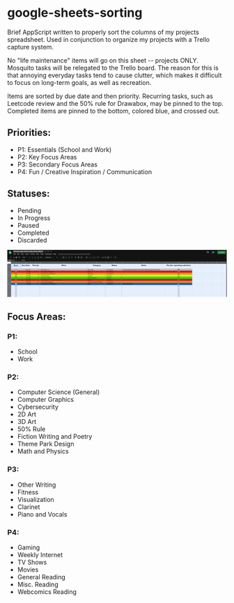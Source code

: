 # google-sheets-sorting
Brief AppScript written to properly sort the columns of my projects spreadsheet. Used in conjunction to organize my projects with a Trello capture system.

No "life maintenance" items will go on this sheet -- projects ONLY. Mosquito tasks will be relegated to the Trello board. The reason for this is that annoying everyday tasks tend to cause clutter, which makes it difficult to focus on long-term goals, as well as recreation. 

Items are sorted by due date and then priority. Recurring tasks, such as Leetcode review and the 50% rule for Drawabox, may be pinned to the top. Completed items are pinned to the bottom, colored blue, and crossed out. 

## Priorities: 

- P1: Essentials (School and Work)
- P2: Key Focus Areas 
- P3: Secondary Focus Areas
- P4: Fun / Creative Inspiration / Communication 

## Statuses:

- Pending
- In Progress
- Paused
- Completed 
- Discarded

![sample](https://github.com/MasqueradeOfSilence/google-sheets-sorting/blob/main/visual.png?raw=true)

## Focus Areas:

### P1: 

- School
- Work

### P2:

- Computer Science (General)
- Computer Graphics
- Cybersecurity
- 2D Art
- 3D Art
- 50% Rule
- Fiction Writing and Poetry
- Theme Park Design
- Math and Physics

### P3: 

- Other Writing
- Fitness
- Visualization
- Clarinet
- Piano and Vocals

### P4: 

- Gaming
- Weekly Internet
- TV Shows
- Movies
- General Reading
- Misc. Reading
- Webcomics Reading
